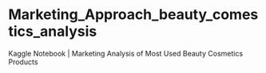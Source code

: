 # Marketing_Approach_beauty_comestics_analysis
Kaggle Notebook | Marketing Analysis of Most Used Beauty Cosmetics Products
